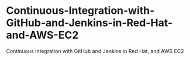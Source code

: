 # Continuous-Integration-with-GitHub-and-Jenkins-in-Red-Hat-and-AWS-EC2
Continuous Integration with GitHub and Jenkins in Red Hat, and AWS EC2
